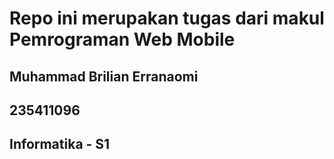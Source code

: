 # Repo ini merupakan tugas dari makul Pemrograman Web Mobile

## Muhammad Brilian Erranaomi
## 235411096
## Informatika - S1